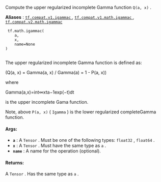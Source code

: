 

Compute the upper regularized incomplete Gamma function  `Q(a, x)` .

**Aliases** : [ `tf.compat.v1.igammac` ](/api_docs/python/tf/math/igammac), [ `tf.compat.v1.math.igammac` ](/api_docs/python/tf/math/igammac), [ `tf.compat.v2.math.igammac` ](/api_docs/python/tf/math/igammac)

```
 tf.math.igammac(
    a,
    x,
    name=None
)
 
```

The upper regularized incomplete Gamma function is defined as:

\(Q(a, x) = Gamma(a, x) / Gamma(a) = 1 - P(a, x)\)

where

Gamma(a,x)=int∞xta−1exp(−t)dt

is the upper incomplete Gama function.

Note, above  `P(a, x)`  ( `Igamma` ) is the lower regularized completeGamma function.

#### Args:
- **`a`** : A  `Tensor` . Must be one of the following types:  `float32` ,  `float64` .
- **`x`** : A  `Tensor` . Must have the same type as  `a` .
- **`name`** : A name for the operation (optional).


#### Returns:
A  `Tensor` . Has the same type as  `a` .

